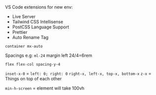 VS Code extensions for new env:
- Live Server
- Tailwind CSS Intellisense
- PostCSS Language Support
- Prettier
- Auto Rename Tag

`container mx-auto`

Spacings e.g: `ml-24` margin left 24/4=6rem

`flex flex-col spacing-y-4`

`inset-x-0` = `left: 0; right: 0`
`right-x, left-x, top-x, bottom-x`
`z-x` = Things on top of each other

`min-h-screen` = element will take 100vh
